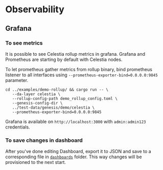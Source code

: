 # Observability

## Grafana

### To see metrics

It is possible to see Celestia rollup metrics in grafana. Grafana and Prometheus are starting by default with Celestia nodes.

To let prometheus gather metrics from rollup binary, bind prometheus listener to all interfaces using `--prometheus-exporter-bind=0.0.0.0:9845` parameter.

```
cd ../examples/demo-rollup/ && cargo run -- \
   --da-layer celestia \
   --rollup-config-path demo_rollup_config.toml \
   --genesis-config-dir \
   ../test-data/genesis/demo/celestia \
   --prometheus-exporter-bind=0.0.0.0:9845
```

Grafana is available on `http://localhost:3000` with `admin:admin123` credentials.

### To save changes in dashboard

After you've done editing Dashboard, 
export it to JSON and save to a corresponding file in  [`dashboards`](../docker/grafana/dashboards) folder.
This way changes will be provisioned to the next start.
